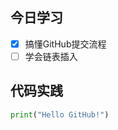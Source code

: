 ## 今日学习  
   - [x] 搞懂GitHub提交流程  
   - [ ] 学会链表插入  

   ## 代码实践  
   ```python  
   print("Hello GitHub!")  